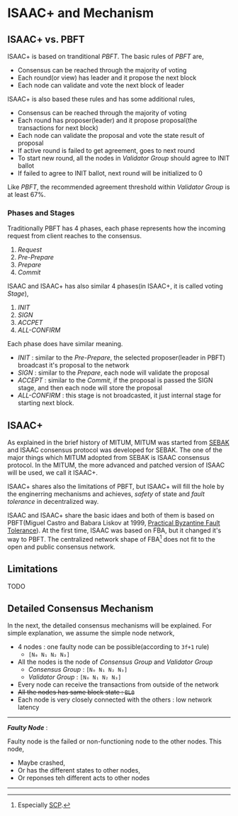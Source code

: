 # ISAAC+ and Mechanism

## ISAAC+ vs. PBFT

ISAAC+ is based on tranditional *PBFT*. The basic rules of *PBFT* are,

* Consensus can be reached through the majority of voting
* Each round(or view) has leader and it propose the next block
* Each node can validate and vote the next block of leader

ISAAC+ is also based these rules and has some additional rules,

* Consensus can be reached through the majority of voting
* Each round has proposer(leader) and it propose proposal(the transactions for next block)
* Each node can validate the proposal and vote the state result of proposal
* If active round is failed to get agreement, goes to next round
* To start new round, all the nodes in *Validator Group* should agree to INIT ballot
* If failed to agree to INIT ballot, next round will be initialized to 0

Like *PBFT*, the recommended agreement threshold within *Validator Group* is at least 67%.


### Phases and Stages

Traditionally PBFT has 4 phases, each phase represents how the incoming request from client reaches to the consensus.

1. *Request*
1. *Pre-Prepare*
1. *Prepare*
1. *Commit*

ISAAC and ISAAC+ has also similar 4 phases(in ISAAC+, it is called voting *Stage*),

1. *INIT*
1. *SIGN*
1. *ACCPET*
1. *ALL-CONFIRM*

Each phase does have similar meaning.

* *INIT* : similar to the *Pre-Prepare*, the selected proposer(leader in PBFT) broadcast it's proposal to the network
* *SIGN* : similar to the *Prepare*, each node will validate the proposal
* *ACCEPT* : similar to the *Commit*, if the proposal is passed the SIGN stage, and then each node will store the proposal
* *ALL-CONFIRM* : this stage is not broadcasted, it just internal stage for starting next block.

## ISAAC+

As explained in the brief history of MITUM, MITUM was started from [SEBAK](https://github.com/bosnet/sebak) and ISAAC consensus protocol was developed for SEBAK. The one of the major things which MITUM adopted from SEBAK is ISAAC consensus protocol. In the MITUM, the more advanced and patched version of ISAAC will be used, we call it ISAAC+.

ISAAC+ shares also the limitations of PBFT, but ISAAC+ will fill the hole by the enginerring mechanisms and achieves, *safety* of state and *fault tolerance* in decentralized way.

ISAAC and ISAAC+ share the basic idaes and both of them is based on PBFT(Miguel Castro and Babara Liskov at 1999, [Practical Byzantine Fault Tolerance](http://pmg.csail.mit.edu/papers/osdi99.pdf)). At the first time, ISAAC was based on FBA, but it changed it's way to PBFT. The centralized network shape of FBA[^1] does not fit to the open and public consensus network.

[^1]: Especially [SCP](https://www.stellar.org/papers/stellar-consensus-protocol.pdf).

## Limitations

TODO

## Detailed Consensus Mechanism

In the next, the detailed consensus mechanisms will be explained. For simple explanation, we assume the simple node network,

* 4 nodes : one faulty node can be possible(according to `3f+1` rule)
    - `[N₀ N₁ N₂ N₃]`
* All the nodes is the node of *Consensus Group* and *Validator Group*
    - *Consensus Group* : `[N₀ N₁ N₂ N₃]`
    - *Validator Group* : `[N₀ N₁ N₂ N₃]`
* Every node can receive the transactions from outside of the network
* ~~All the nodes has same block state : `BL0`~~
* Each node is very closely connected with the others : low network latency

---
***Faulty Node*** :

Faulty node is the failed or non-functioning node to the other nodes. This node,

* Maybe crashed,
* Or has the different states to other nodes,
* Or reponses teh different acts to other nodes

---
